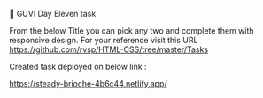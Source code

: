 🔗 GUVI Day Eleven task

From the below Title you can pick any two and complete them with responsive design. For your reference visit this URL https://github.com/rvsp/HTML-CSS/tree/master/Tasks

Created task deployed on below link :

https://steady-brioche-4b6c44.netlify.app/
